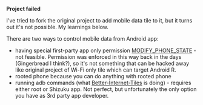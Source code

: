 **Project failed** 

I've tried to fork the original project to add mobile data tile to it, but it turns out it's not possible. My learnings below.

There are two ways to control mobile data from Android app:
- having special first-party app only permission [MODIFY_PHONE_STATE](https://developer.android.com/reference/android/Manifest.permission.html#MODIFY_PHONE_STATE) - not feasible. Permission was enforced in this way back in the days (Gingerbread I think?), so it's not something that can be hacked away like original project of Wi-Fi only tile which can target Android R.
- rooted phone because you can do anything with rooted phone
- running adb commands (what [Better-Internet-Tiles](https://github.com/CasperVerswijvelt/Better-Internet-Tiles) is doing) - requires either root or Shizuku app. Not perfect, but unfortunately the only option you have as 3rd party app developer.
